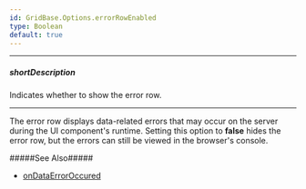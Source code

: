 ```yaml
---
id: GridBase.Options.errorRowEnabled
type: Boolean
default: true
---
```

---
##### shortDescription
Indicates whether to show the error row.

---
The error row displays data-related errors that may occur on the server during the UI component's runtime. Setting this option to **false** hides the error row, but the errors can still be viewed in the browser's console.

#####See Also#####
- [onDataErrorOccured](/api-reference/10%20UI%20Components/GridBase/1%20Configuration/onDataErrorOccurred.md '{basewidgetpath}/Configuration/#onDataErrorOccurred')